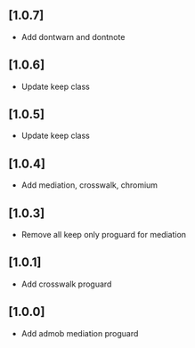 ## [1.0.7]
- Add dontwarn and dontnote

## [1.0.6]
- Update keep class

## [1.0.5]
- Update keep class

## [1.0.4]
- Add mediation, crosswalk, chromium

## [1.0.3]
- Remove all keep only proguard for mediation

## [1.0.1]
- Add crosswalk proguard

## [1.0.0]
- Add admob mediation proguard